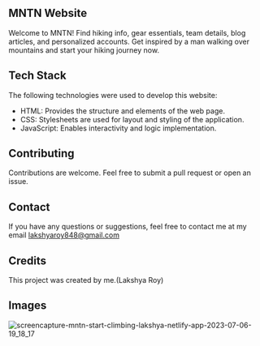 
## MNTN Website
Welcome to MNTN! Find hiking info, gear essentials, team details, blog articles, and personalized accounts. Get inspired by a man walking over mountains and start your hiking journey now.
## Tech Stack

The following technologies were used to develop this website:

- HTML: Provides the structure and elements of the web page.
- CSS: Stylesheets are used for layout and styling of the application.
- JavaScript: Enables interactivity and logic implementation.




## Contributing



Contributions are welcome. Feel free to submit a pull request or open an issue.


## Contact

If you have any questions or suggestions, feel free to contact me at my email lakshyaroy848@gmail.com
## Credits
This project was created by me.(Lakshya Roy)
## Images


![screencapture-mntn-start-climbing-lakshya-netlify-app-2023-07-06-19_18_17](https://github.com/LakshyaRoy/MNTN-start-climbing/assets/110491845/b60c7abe-2473-4d33-b043-c6f5ef227632)

